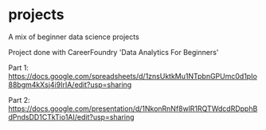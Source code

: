 # projects
A mix of beginner data science projects 

Project done with CareerFoundry 'Data Analytics For Beginners'

Part 1: https://docs.google.com/spreadsheets/d/1znsUktkMu1NTpbnGPUmc0d1pIo88bgm4kXsj4i9IrIA/edit?usp=sharing

Part 2: https://docs.google.com/presentation/d/1NkonRnNf8wlR1RQTWdcdRDpphBdPndsDD1CTkTio1AI/edit?usp=sharing
